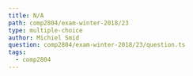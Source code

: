 ```yaml
---
title: N/A
path: comp2804/exam-winter-2018/23
type: multiple-choice
author: Michiel Smid
question: comp2804/exam-winter-2018/23/question.ts
tags:
  - comp2804
---
```

